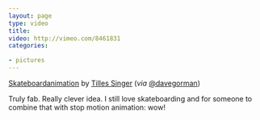 ```yaml
---
layout: page
type: video
title: 
video: http://vimeo.com/8461831
categories: 

- pictures
---
```

[Skateboardanimation](http://vimeo.com/8461831) by [Tilles Singer](http://vimeo.com/singer) (_via_ [@davegorman](http://twitter.com/DaveGorman/status/11813047050))

Truly fab. Really clever idea. I still love skateboarding and for someone to combine that with stop motion animation: wow!
